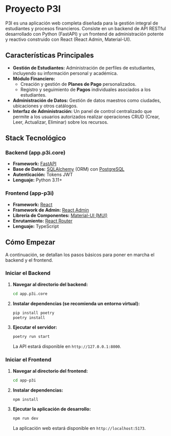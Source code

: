 # Proyecto P3I

P3I es una aplicación web completa diseñada para la gestión integral de estudiantes y procesos financieros. Consiste en un backend de API RESTful desarrollado con Python (FastAPI) y un frontend de administración potente y reactivo construido con React (React Admin, Material-UI).

## Características Principales

- **Gestión de Estudiantes:** Administración de perfiles de estudiantes, incluyendo su información personal y académica.
- **Módulo Financiero:**
    - Creación y gestión de **Planes de Pago** personalizados.
    - Registro y seguimiento de **Pagos** individuales asociados a los estudiantes.
- **Administración de Datos:** Gestión de datos maestros como ciudades, ubicaciones y otros catálogos.
- **Interfaz de Administración:** Un panel de control centralizado que permite a los usuarios autorizados realizar operaciones CRUD (Crear, Leer, Actualizar, Eliminar) sobre los recursos.

## Stack Tecnológico

### Backend (app.p3i.core)

- **Framework:** [FastAPI](https://fastapi.tiangolo.com/)
- **Base de Datos:** [SQLAlchemy](https://www.sqlalchemy.org/) (ORM) con [PostgreSQL](https://www.postgresql.org/)
- **Autenticación:** Tokens JWT
- **Lenguaje:** Python 3.11+

### Frontend (app-p3i)

- **Framework:** [React](https://react.dev/)
- **Framework de Admin:** [React Admin](https://marmelab.com/react-admin/)
- **Librería de Componentes:** [Material-UI (MUI)](https://mui.com/)
- **Enrutamiento:** [React Router](https://reactrouter.com/)
- **Lenguaje:** TypeScript

## Cómo Empezar

A continuación, se detallan los pasos básicos para poner en marcha el backend y el frontend.

### Iniciar el Backend

1.  **Navegar al directorio del backend:**
    ```bash
    cd app.p3i.core
    ```
2.  **Instalar dependencias (se recomienda un entorno virtual):**
    ```bash
    pip install poetry
    poetry install
    ```
3.  **Ejecutar el servidor:**
    ```bash
    poetry run start
    ```
    La API estará disponible en `http://127.0.0.1:8000`.

### Iniciar el Frontend

1.  **Navegar al directorio del frontend:**
    ```bash
    cd app-p3i
    ```
2.  **Instalar dependencias:**
    ```bash
    npm install
    ```
3.  **Ejecutar la aplicación de desarrollo:**
    ```bash
    npm run dev
    ```
    La aplicación web estará disponible en `http://localhost:5173`.

